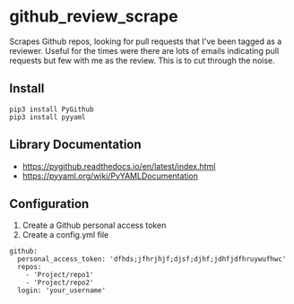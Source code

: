 # github_review_scrape
Scrapes Github repos, looking for pull requests that I've been tagged as a reviewer. Useful for the times were there are lots of emails indicating pull requests but few with me as the review. This is to cut through the noise.

## Install
~~~~
pip3 install PyGithub
pip3 install pyyaml
~~~~

## Library Documentation
- https://pygithub.readthedocs.io/en/latest/index.html
- https://pyyaml.org/wiki/PyYAMLDocumentation

## Configuration
1. Create a Github personal access token
2. Create a config.yml file
~~~~
github:
  personal_access_token: 'dfhds;jfhrjhjf;djsf;djhf;jdhfjdfhruywufhwc'
  repos:
    - 'Project/repo1'
    - 'Project/repo2'
  login: 'your_username'
~~~~
